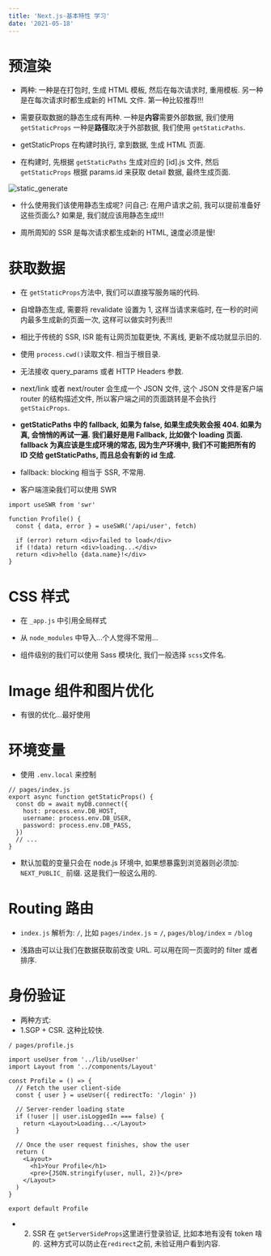 ```yaml
---
title: 'Next.js-基本特性 学习'
date: '2021-05-18'
---
```


# 预渲染

- 两种: 一种是在打包时, 生成 HTML 模板, 然后在每次请求时, 重用模板. 另一种是在每次请求时都生成新的 HTML 文件. 第一种比较推荐!!!

- 需要获取数据的静态生成有两种. 一种是**内容**需要外部数据, 我们使用 `getStaticProps` 一种是**路径**取决于外部数据, 我们使用 `getStaticPaths`.

- getStaticProps 在构建时执行, 拿到数据, 生成 HTML 页面.
- 在构建时, 先根据 `getStaticPaths` 生成对应的 [id].js 文件, 然后 `getStaticProps` 根据 params.id 来获取 detail 数据, 最终生成页面.

![static_generate](/images/static_generate.png)

- 什么使用我们该使用静态生成呢?
  问自己: 在用户请求之前, 我可以提前准备好这些页面么? 如果是, 我们就应该用静态生成!!!

- 周所周知的 SSR 是每次请求都生成新的 HTML, 速度必须是慢!

# 获取数据

- 在 `getStaticProps`方法中, 我们可以直接写服务端的代码.

- 自增静态生成, 需要将 revalidate 设置为 1, 这样当请求来临时, 在一秒的时间内最多生成新的页面一次, 这样可以做实时列表!!!

- 相比于传统的 SSR, ISR 能有让网页加载更快, 不离线, 更新不成功就显示旧的.

- 使用 `process.cwd()`读取文件. 相当于根目录.

- 无法接收 query_params 或者 HTTP Headers 参数.

- next/link 或者 next/router 会生成一个 JSON 文件, 这个 JSON 文件是客户端 router 的结构描述文件, 所以客户端之间的页面跳转是不会执行`getStaicProps`.

- **getStaticPaths 中的 fallback, 如果为 false, 如果生成失败会报 404. 如果为真, 会悄悄的再试一遍. 我们最好是用 Fallback, 比如做个 loading 页面. fallback 为真应该是生成环境的常态, 因为生产环境中, 我们不可能把所有的 ID 交给 getStaticPaths, 而且总会有新的 id 生成.**

- fallback: blocking 相当于 SSR, 不常用.

- 客户端渲染我们可以使用 SWR

```shell
import useSWR from 'swr'

function Profile() {
  const { data, error } = useSWR('/api/user', fetch)

  if (error) return <div>failed to load</div>
  if (!data) return <div>loading...</div>
  return <div>hello {data.name}!</div>
}
```

# CSS 样式

- 在 `_app.js` 中引用全局样式

- 从 `node_modules` 中导入...个人觉得不常用...

- 组件级别的我们可以使用 Sass 模块化, 我们一般选择 `scss`文件名.

# Image 组件和图片优化

- 有很的优化...最好使用

# 环境变量

- 使用 `.env.local` 来控制

```shell
// pages/index.js
export async function getStaticProps() {
  const db = await myDB.connect({
    host: process.env.DB_HOST,
    username: process.env.DB_USER,
    password: process.env.DB_PASS,
  })
  // ...
}
```

- 默认加载的变量只会在 node.js 环境中, 如果想暴露到浏览器则必须加: `NEXT_PUBLIC_` 前缀. 这是我们一般这么用的.

# Routing 路由

- `index.js` 解析为: `/`, 比如 `pages/index.js` = `/`, `pages/blog/index` = `/blog`

- 浅路由可以让我们在数据获取前改变 URL. 可以用在同一页面时的 filter 或者排序.

# 身份验证

- 两种方式:
- 1.SGP + CSR. 这种比较快.

```shell
/ pages/profile.js

import useUser from '../lib/useUser'
import Layout from '../components/Layout'

const Profile = () => {
  // Fetch the user client-side
  const { user } = useUser({ redirectTo: '/login' })

  // Server-render loading state
  if (!user || user.isLoggedIn === false) {
    return <Layout>Loading...</Layout>
  }

  // Once the user request finishes, show the user
  return (
    <Layout>
      <h1>Your Profile</h1>
      <pre>{JSON.stringify(user, null, 2)}</pre>
    </Layout>
  )
}

export default Profile
```

- 2. SSR 在 `getServerSideProps`这里进行登录验证, 比如本地有没有 token 啥的. 这种方式可以防止在`redirect`之前, 未验证用户看到内容.
